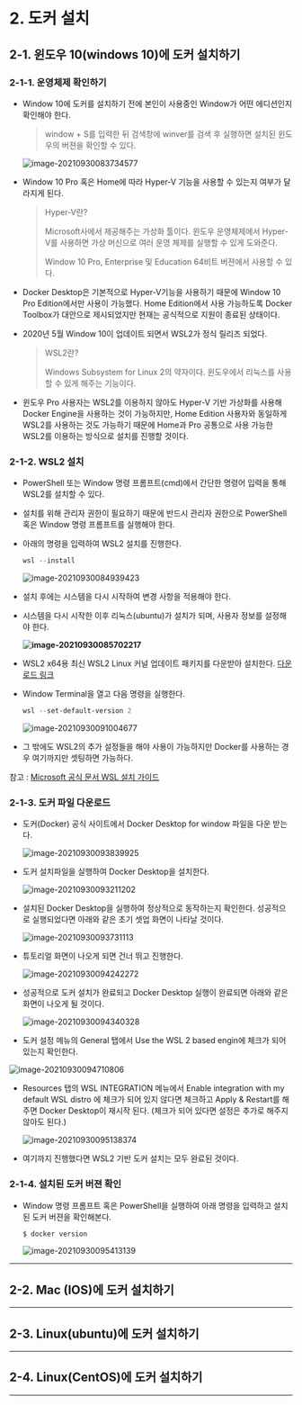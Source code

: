 # 2. 도커 설치

## 2-1. 윈도우 10(windows 10)에 도커 설치하기

### 2-1-1. 운영체제 확인하기

- Window 10에 도커를 설치하기 전에 본인이 사용중인 Window가 어떤 에디션인지 확인해야 한다.

  > window + S를 입력한 뒤 검색창에 winver를 검색 후 실행하면 설치된 윈도우의 버젼을 확인할 수 있다.

  ![image-20210930083734577](../images/2_settings/1_window/winver.png)

- Window 10 Pro 혹은 Home에 따라 Hyper-V 기능을 사용할 수 있는지 여부가 달라지게 된다.

  > Hyper-V란?
  >
  > Microsoft사에서 제공해주는 가상화 툴이다. 윈도우 운영체제에서 Hyper-V를 사용하면 가상 머신으로 여러 운영 체제를 실행할 수 있게 도와준다.
  >
  > Window 10 Pro, Enterprise 및 Education 64비트 버젼에서 사용할 수 있다.

- Docker Desktop은 기본적으로 Hyper-V기능을 사용하기 때문에 Window 10 Pro Edition에서만 사용이 가능했다. Home Edition에서 사용 가능하도록 Docker Toolbox가 대안으로 제시되었지만 현재는 공식적으로 지원이 종료된 상태이다.

- 2020년 5월 Window 10이 업데이트 되면서 WSL2가 정식 릴리즈 되었다.

  > WSL2란?
  >
  > Windows Subsystem for Linux 2의 약자이다. 윈도우에서 리눅스를 사용할 수 있게 해주는 기능이다.

- 윈도우 Pro 사용자는 WSL2를 이용하지 않아도 Hyper-V 기반 가상화를 사용해 Docker Engine을 사용하는 것이 가능하지만, Home Edition 사용자와 동일하게 WSL2를 사용하는 것도 가능하기 때문에 Home과 Pro 공통으로 사용 가능한 WSL2를 이용하는 방식으로 설치를 진행할 것이다.



### 2-1-2. WSL2 설치

- PowerShell 또는 Window 명령 프롬프트(cmd)에서 간단한 명령어 입력을 통해 WSL2를 설치할 수 있다.

- 설치를 위해 관리자 권한이 필요하기 때문에 반드시 관리자 권한으로 PowerShell 혹은 Window 명령 프롬프트를 실행해야 한다.

- 아래의 명령을 입력하여 WSL2 설치를 진행한다.

  ```powershell
  wsl --install
  ```

  ![image-20210930084939423](../images/2_settings/1_window/wsl-install.png)

- 설치 후에는 시스템을 다시 시작하여 변경 사항을 적용해야 한다.

- 시스템을 다시 시작한 이후 리눅스(ubuntu)가 설치가 되며, 사용자 정보를 설정해야 한다.

  **![image-20210930085702217](../images/2_settings/1_window/ubuntu-install.png)**

- WSL2 x64용 최신 WSL2 Linux 커널 업데이트 패키지를 다운받아 설치한다. [다운로드 링크](https://wslstorestorage.blob.core.windows.net/wslblob/wsl_update_x64.msi)

- Window Terminal을 열고 다음 명령을 실행한다.

  ```powershell
  wsl --set-default-version 2
  ```

  ![image-20210930091004677](../images/2_settings/1_window/wsl--set-default-version.png)

- 그 밖에도 WSL2의 추가 설정들을 해야 사용이 가능하지만 Docker를 사용하는 경우 여기까지만 셋팅하면 가능하다.

참고 : [Microsoft 공식 문서 WSL 설치 가이드](https://docs.microsoft.com/ko-kr/windows/wsl/install)



### 2-1-3. 도커 파일 다운로드

- 도커(Docker) 공식 사이트에서 Docker Desktop for window 파일을 다운 받는다.

  ![image-20210930093839925](../images/2_settings/1_window/docker-homepage.png)

  

- 도커 설치파일을 실행하여 Docker Desktop을 설치한다.

  ![image-20210930093211202](../images/2_settings/1_window/docker-install.png)

  

- 설치된 Docker Desktop을 실행하여 정상적으로 동작하는지 확인한다. 성공적으로 실행되었다면 아래와 같은 초기 셋업 화면이 나타날 것이다.

  ![image-20210930093731113](../images/2_settings/1_window/docker-desktop-exec.png)

  

- 튜토리얼 화면이 나오게 되면 건너 뛰고 진행한다.

  ![image-20210930094242272](../images/2_settings/1_window/docker-tutorial.png)

  

- 성공적으로 도커 설치가 완료되고 Docker Desktop 실행이 완료되면 아래와 같은 화면이 나오게 될 것이다.

  ![image-20210930094340328](../images/2_settings/1_window/docker-start.png)

  

- 도커 설정 메뉴의 General 탭에서 Use the WSL 2 based engin에 체크가 되어 있는지 확인한다.

![image-20210930094710806](../images/2_settings/1_window/docker-config-general.png)



- Resources 탭의 WSL INTEGRATION 메뉴에서 Enable integration with my default WSL distro 에 체크가 되어 있지 않다면 체크하고 Apply & Restart를 해 주면 Docker Desktop이 재시작 된다. (체크가 되어 있다면 설정은 추가로 해주지 않아도 된다.)

  ![image-20210930095138374](../images/2_settings/1_window/docker-config-resources.png)

  

- 여기까지 진행했다면 WSL2 기반 도커 설치는 모두 완료된 것이다.

  

### 2-1-4.  설치된 도커 버젼 확인

- Window 명령 프롬프트 혹은 PowerShell을 실행하여 아래 명령을 입력하고 설치된 도커 버젼을 확인해본다.

  ```powershell
  $ docker version
  ```

  ![image-20210930095413139](../images/2_settings/1_window/docker-version.png)
  
  

---

## 2-2. Mac (IOS)에 도커 설치하기



---

## 2-3. Linux(ubuntu)에 도커 설치하기



---

## 2-4. Linux(CentOS)에 도커 설치하기



---
